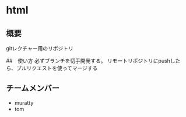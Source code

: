 # html
## 概要
gitレクチャー用のリポジトリ

##　使い方
必ずブランチを切手開発する。
リモートリポジトリにpushしたら、プルリクエストを使ってマージする

## チームメンバー
* muratty
* tom